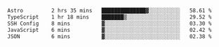 <!--START_SECTION:waka-->

```txt
Astro         2 hrs 35 mins   ██████████████▓░░░░░░░░░░   58.61 %
TypeScript    1 hr 18 mins    ███████▒░░░░░░░░░░░░░░░░░   29.52 %
SSH Config    8 mins          ▓░░░░░░░░░░░░░░░░░░░░░░░░   03.30 %
JavaScript    6 mins          ▓░░░░░░░░░░░░░░░░░░░░░░░░   02.42 %
JSON          6 mins          ▓░░░░░░░░░░░░░░░░░░░░░░░░   02.38 %
```

<!--END_SECTION:waka-->

